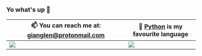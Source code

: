 ### Yo what's up 👋





 📫 You can reach me at: gianglen@protonmail.com | 🐍 [Python](https://python.org) is my favourite language
--- | ---
![](https://github-readme-stats.vercel.app/api?username=netgian&show_icons=true&theme=tokyonight) | ![](https://github-readme-stats.vercel.app/api/top-langs/?username=netgian&show_icons=true&theme=tokyonight&layout=compact&langs_count=8)

